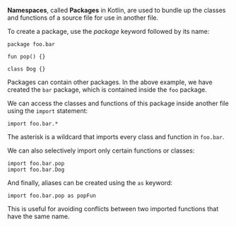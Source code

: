 **Namespaces**, called **Packages** in Kotlin, are used to bundle up the classes and functions of a source file for use in another file.

To create a package, use the *package* keyword followed by its name:

        
    package foo.bar

    fun pop() {}

    class Dog {}
        
        
Packages can contain other packages. In the above example, we have created the `bar` package, which is contained inside the `foo` package.

We can access the classes and functions of this package inside another file using the `import` statement:

    import foo.bar.*
    
The asterisk is a wildcard that imports every class and function in `foo.bar`.

We can also selectively import only certain functions or classes:

    import foo.bar.pop
    import foo.bar.Dog
    
And finally, aliases can be created using the `as` keyword:

    import foo.bar.pop as popFun
    
This is useful for avoiding conflicts between two imported functions that have the same name.
